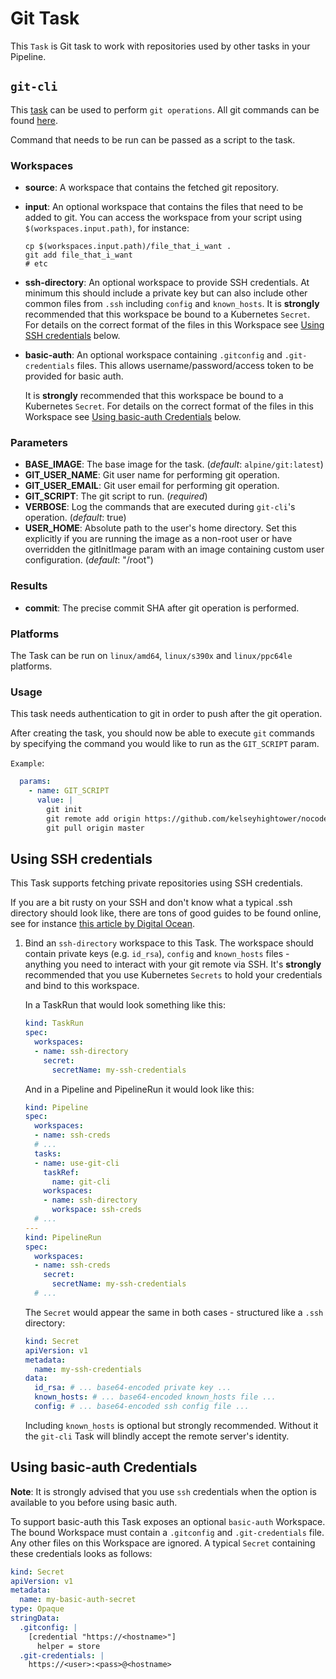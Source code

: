 # Git Task

This `Task` is Git task to work with repositories used by other tasks
in your Pipeline.

## `git-cli`

This [task](../0.3/git-cli.yaml) can be used to perform `git operations`.
All git commands can be found [here](https://git-scm.com/docs).

Command that needs to be run can be passed as a script to the task.

### Workspaces

* **source**: A workspace that contains the fetched git repository.
* **input**: An optional workspace that contains the files that need to be added to git. You can
    access the workspace from your script using `$(workspaces.input.path)`, for instance:

      cp $(workspaces.input.path)/file_that_i_want .
      git add file_that_i_want
      # etc

* **ssh-directory**: An optional workspace to provide SSH credentials. At
  minimum this should include a private key but can also include other common
  files from `.ssh` including `config` and `known_hosts`. It is **strongly**
  recommended that this workspace be bound to a Kubernetes `Secret`.
  For details on the correct format of the files in this Workspace
  see [Using SSH credentials](#using-ssh-credentials) below.

* **basic-auth**: An optional workspace containing `.gitconfig` and
  `.git-credentials` files. This allows username/password/access token to be
  provided for basic auth.

  It is **strongly** recommended that this workspace be bound to a Kubernetes
  `Secret`. For details on the correct format of the files in this Workspace
  see [Using basic-auth Credentials](#using-basic-auth-credentials) below.

### Parameters

* **BASE_IMAGE**: The base image for the task.
(_default_: `alpine/git:latest`)
* **GIT_USER_NAME**: Git user name for performing git operation.
* **GIT_USER_EMAIL**:  Git user email for performing git operation.
* **GIT_SCRIPT**: The git script to run. (_required_)
* **VERBOSE**: Log the commands that are executed during `git-cli`'s operation. (_default_: true)
* **USER_HOME**: Absolute path to the user's home directory. Set this explicitly if you are running the image as a non-root user or have overridden
  the gitInitImage param with an image containing custom user configuration. (_default_: "/root")

### Results

* **commit**: The precise commit SHA after git operation is performed.

### Platforms

The Task can be run on `linux/amd64`, `linux/s390x` and `linux/ppc64le` platforms.

### Usage

This task needs authentication to git in order to push after the git operation.

After creating the task, you should now be able to execute `git` commands by
specifying the command you would like to run as the `GIT_SCRIPT` param.

`Example`:

```yaml
  params:
    - name: GIT_SCRIPT
      value: |
        git init
        git remote add origin https://github.com/kelseyhightower/nocode
        git pull origin master
```

## Using SSH credentials

This Task supports fetching private repositories using SSH credentials.

If you are a bit rusty on your SSH and don't know what a typical .ssh directory should look like,
there are tons of good guides to be found online, see for instance [this article by Digital Ocean](https://www.digitalocean.com/community/tutorials/ssh-essentials-working-with-ssh-servers-clients-and-keys).

1. Bind an `ssh-directory` workspace to this Task.
The workspace should contain private keys (e.g. `id_rsa`), `config`
and `known_hosts` files - anything you need to interact with your git remote
via SSH. It's **strongly** recommended that you use Kubernetes `Secrets` to
hold your credentials and bind to this workspace.

    In a TaskRun that would look something like this:

    ```yaml
    kind: TaskRun
    spec:
      workspaces:
      - name: ssh-directory
        secret:
          secretName: my-ssh-credentials
    ```

    And in a Pipeline and PipelineRun it would look like this:

    ```yaml
    kind: Pipeline
    spec:
      workspaces:
      - name: ssh-creds
      # ...
      tasks:
      - name: use-git-cli
        taskRef:
          name: git-cli
        workspaces:
        - name: ssh-directory
          workspace: ssh-creds
      # ...
    ---
    kind: PipelineRun
    spec:
      workspaces:
      - name: ssh-creds
        secret:
          secretName: my-ssh-credentials
      # ...
    ```

    The `Secret` would appear the same in both cases - structured like a `.ssh`
    directory:

    ```yaml
    kind: Secret
    apiVersion: v1
    metadata:
      name: my-ssh-credentials
    data:
      id_rsa: # ... base64-encoded private key ...
      known_hosts: # ... base64-encoded known_hosts file ...
      config: # ... base64-encoded ssh config file ...
    ```

    Including `known_hosts` is optional but strongly recommended. Without it
    the `git-cli` Task will blindly accept the remote server's identity.

## Using basic-auth Credentials

**Note**: It is strongly advised that you use `ssh` credentials when the
option is available to you before using basic auth.

To support basic-auth this Task exposes an optional `basic-auth` Workspace.
The bound Workspace must contain a `.gitconfig` and `.git-credentials` file.
Any other files on this Workspace are ignored. A typical `Secret` containing
these credentials looks as follows:

```yaml
kind: Secret
apiVersion: v1
metadata:
  name: my-basic-auth-secret
type: Opaque
stringData:
  .gitconfig: |
    [credential "https://<hostname>"]
      helper = store
  .git-credentials: |
    https://<user>:<pass>@<hostname>
```
